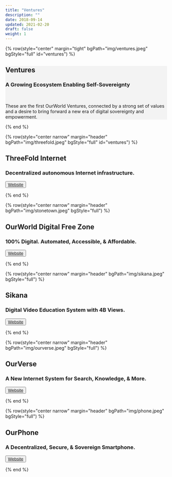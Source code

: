 ```yaml
---
title: "Ventures"
description: ""
date: 2018-09-14
updated: 2021-02-20
draft: false
weight: 1
---
```


<!-- section 1 -->

{% row(style="center" margin="tight" bgPath="img/ventures.jpeg" bgStyle="full" id="ventures") %} 


<div class="bg_color py-4 px-4 rounded-md">

## Ventures
 
### A Growing Ecosystem Enabling Self-Sovereignty

<br>

These are the first OurWorld Ventures, connected by a strong set of values and a desire to bring forward a new era of digital sovereignty and empowerment.


</div>

{% end %}

<!-- section 1 -->

{% row(style="center narrow" margin="header" bgPath="img/threefold.jpeg" bgStyle="full" id="ventures") %} 

## ThreeFold Internet
 
### Decentralized autonomous Internet infrastructure.

<button>[Website](https://threefold.io)</button>

{% end %}

<!-- section 1 -->

{% row(style="center narrow" margin="header" bgPath="img/stonetown.jpeg" bgStyle="full") %} 

## OurWorld Digital Free Zone
 
### 100% Digital. Automated, Accessible, & Affordable.

<button>[Website](https://freezone.ourworld.tf)</button>

{% end %}

<!-- section 1 -->

{% row(style="center narrow" margin="header" bgPath="img/sikana.jpeg" bgStyle="full") %} 

## Sikana
 
### Digital Video Education System with 4B Views.

<button>[Website](https://sikana.tv/)</button>

{% end %}

<!-- section 1 -->

{% row(style="center narrow" margin="header" bgPath="img/ourverse.jpeg" bgStyle="full") %} 

## OurVerse
 
### A New Internet System for Search, Knowledge, & More.

<button>[Website](https://ourverse.tf)</button>

{% end %}

<!-- section 1 -->

{% row(style="center narrow" margin="header" bgPath="img/phone.jpeg" bgStyle="full") %} 

## OurPhone
 
### A Decentralized, Secure, & Sovereign Smartphone.

<button>[Website](https://ourphone.tf/)</button>

{% end %}

<style>

    .bg_color{
        background-color: rgb(233 233 233 / 50%);
    }

    </style>